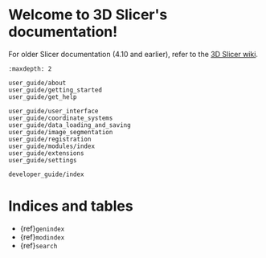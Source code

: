 # Welcome to 3D Slicer's documentation!

For older Slicer documentation (4.10 and earlier), refer to the [3D Slicer wiki](https://www.slicer.org/wiki/Documentation/4.10).

```{toctree}
:maxdepth: 2

user_guide/about
user_guide/getting_started
user_guide/get_help

user_guide/user_interface
user_guide/coordinate_systems
user_guide/data_loading_and_saving
user_guide/image_segmentation
user_guide/registration
user_guide/modules/index
user_guide/extensions
user_guide/settings

developer_guide/index
```

Indices and tables
==================

* {ref}`genindex`
* {ref}`modindex`
* {ref}`search`
